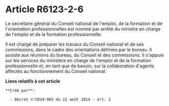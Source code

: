 # Article R6123-2-6

Le secrétaire général du Conseil national de l'emploi, de la formation et de l'orientation professionnelles est nommé par
arrêté du ministre en charge de l'emploi et de la formation professionnelle.

Il est chargé de préparer les travaux du Conseil national et de ses commissions, dans le cadre des orientations définies par
le bureau. Il assiste aux réunions du bureau, du Conseil et des commissions. Il s'appuie sur les services du ministère en
charge de l'emploi et de la formation professionnelle et, en tant que de besoin, sur la collaboration d'agents affectés au
fonctionnement du Conseil national.

**Liens relatifs à cet article**

	**Créé par**:

	  - Décret n°2014-965 du 22 août 2014 - art. 2
